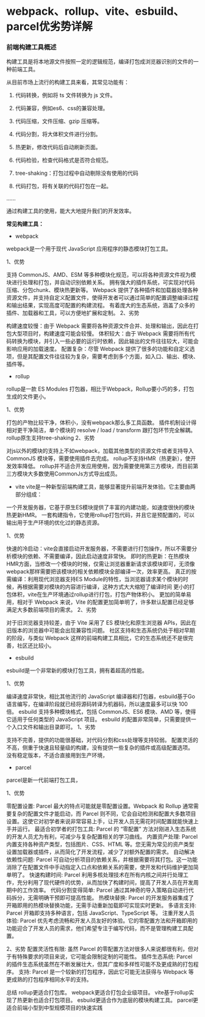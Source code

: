 # webpack、rollup、vite、esbuild、parcel优劣势详解

### 前端构建工具概述
  
构建工具是将本地源文件按照一定的逻辑规范，编译打包成浏览器识别的文件的一种前端工具。

从目前市场上流行的构建工具来看，其常见功能有：

  1. 代码转换，例如将 ts 文件转换为 js 文件。

  2. 代码兼容，例如es6、css的兼容处理。

  3. 代码压缩，文件压缩、gzip 压缩等。

  4. 代码分割，将大体积文件进行分割。

  5. 热更新，修改代码后自动刷新页面。

  6. 代码检验，检查代码格式是否符合规范。

  7. tree-shaking：打包过程中自动剔除没有使用的代码

  8. 代码打包，将有关联的代码打包在一起。    

......

通过构建工具的使用，能大大地提升我们的开发效率。

<strong>常见构建工具：</strong>

* webpack
  
webpack是一个用于现代 JavaScript 应用程序的静态模块打包工具。

1、优势

支持 CommonJS、AMD、ESM 等多种模块化规范，可以将各种资源文件视为模块进行处理和打包，并自动识别依赖关系。
拥有强大的插件系统，可实现对代码压缩、分包chunk、模块热更新等。
Webpack 提供了各种插件和加载器处理各种资源文件，并支持自定义配置文件，使得开发者可以通过简单的配置调整编译过程和输出结果，实现高度可配置的构建流程。
有着庞大的生态系统，涵盖了众多的插件、加载器和工具，可以方便地扩展和定制。
2、劣势

构建速度较慢：由于 Webpack 需要将各种资源文件合并、处理和输出，因此在打包大型项目时，构建速度可能会较慢。
体积较大：由于 Webpack 需要将所有代码转换为模块，并引入一些必要的运行时依赖，因此输出的文件往往较大，可能会影响应用的加载速度。
配置复杂：尽管 Webpack 提供了很多的功能和自定义选项，但是其配置文件往往较为复杂，需要考虑到多个方面，如入口、输出、模块、插件等。

* rollup

rollup是一款 ES Modules 打包器，相比于Webpack，Rollup要小巧的多，打包生成的文件更小。

1、优势

打包的产物比较干净，体积小，没有webpack那么多工具函数。
插件机制设计得相对更干净简洁，单个模块的 resolve / load / transform 跟打包环节完全解耦。
rollup原生支持tree-shaking
2、劣势

对js以外的模块的支持上不如webpack，加载其他类型的资源文件或者支持导入 CommonJS 模块等，需要使用插件去完成。
rollup不支持HMR（热更新），使开发效率降低。
rollup并不适合开发应用使用，因为需要使用第三方模块，而目前第三方模块大多数使用CommonJs方式导出成员。

* vite
vite是一种新型前端构建工具，能够显著提升前端开发体验。它主要由两部分组成：

一个开发服务器，它基于原生ES模块提供了丰富的内建功能，如速度很快的模块热更新HMR。 一套构建指令，它使用rollup打包代码，并且它是预配置的，可以输出用于生产环境的优化过的静态资源。

1、优势

快速的冷启动：vite会直接启动开发服务器，不需要进行打包操作，所以不需要分析模块的依赖、不需要编译，因此启动速度非常快。
即时的热更新：在热模块HMR方面，当修改一个模块的时候，仅需让浏览器重新请求该模块即可，无须像webpack那样需要把该模块的相关依赖模块全部编译一次，效率更高。
真正的按需编译：利用现代浏览器支持ES Module的特性，当浏览器请求某个模块的时候，再根据需要对模块的内容进行编译，这种方式大大缩短了编译时间
更小的打包体积，vite在生产环境通过rollup进行打包，打包产物体积小。
更加的简单易用，相对于 Webpack 来说，Vite 的配置更加简单明了，许多默认配置已经足够满足大多数前端项目的需求。
2、劣势

对于旧浏览器支持较差，由于 Vite 采用了 ES 模块化和原生浏览器 APIs，因此在旧版本的浏览器中可能会出现兼容性问题。
社区支持和生态系统仍处于相对早期的阶段，与类似 Webpack 这样的前端构建工具相比，它的生态系统还不是很完善，社区还比较小。

* esbuild
  
esbuild是一个非常新的模块打包工具，拥有着超高的性能。

1、优势

编译速度非常快，相比其他流行的 JavaScript 编译器和打包器，esbuild基于Go语言编写，在编译阶段就已经将源码转译为机器码，所以速度最多可以快 100 倍。
esbuild 支持多种模块格式，包括 CommonJS、ES6 模块、AMD 等，使得它适用于任何类型的 JavaScript 项目。
esbuild 的配置非常简单，只需要提供一个入口文件和输出目录即可。
1、劣势

支持不完善，提供的功能很基础，对代码分割和css处理等支持较弱。
配置灵活的不高，侧重于快速且轻量级的构建，没有提供一些复杂的插件或高级配置选项。
没有稳定版本，不适合直接用到生产环境，

* parcel

parcel是新一代前端打包工具，

1、优势

零配置设置: Parcel 最大的特点可能就是零配置设置。Webpack 和 Rollup 通常需要复杂的配置文件才能启动，而 Parcel 则不同，它会自动检测和配置大多数项目设置。这使它对初学者来说非常容易上手，让开发人员无需花时间配置就能快速上手并运行。
最适合初学者的打包工具: Parcel 的 “零配置” 方法对刚进入生态系统的开发人员尤为有利，可减少与复杂配置相关的学习曲线。
内置资产处理: Parcel 内置支持各种资产类型，包括图片、CSS、HTML 等。您无需为常见的资产类型设置加载器或插件，从而简化了开发流程，减少了对额外配置的需求。
自动解决依赖性问题: Parcel 可自动分析项目的依赖关系，并根据需要将其打包。这一功能消除了在配置文件中手动指定入口点和依赖关系的需要，使开发和代码维护更加简单明了。
快速构建时间: Parcel 利用多核处理技术在所有内核之间并行处理工作，充分利用了现代硬件的优势，从而加快了构建时间，提高了开发人员在开发周期中的工作效率。
代码分割变得简单: Parcel 通过其神奇的导入策略自动进行代码拆分，无需明确干预即可提高性能。
热模块替换: Parcel 的开发服务器集成了开箱即用的热模块替换功能，无需手动重新加载即可实现实时更新。
多语言支持: Parcel 开箱即支持多种语言，包括 JavaScript、TypeScript 等。
注重开发人员体验: Parcel 优先考虑流畅和开发人员友好的体验。它的零配置方法和开箱即用的功能迎合了开发人员的需求，他们希望专注于编写代码，而不是管理构建工具配置。

2、劣势
配置灵活性有限: 虽然 Parcel 的零配置方法对很多人来说都很有利，但对于有特殊要求的项目来说，它可能会限制定制的可能性。
插件生态系统: Parcel 的插件生态系统虽然在不断发展壮大，但其广度和多样性可能不及更成熟的打包程序。
支持: Parcel 是一个较新的打包程序，因此它可能无法获得与 Webpack 等更成熟的打包程序相同水平的支持。


总结
rollup更适合打包库。
webpack更适合打包企业级项目。
vite基于rollup实现了热更新也适合打包项目。
esbuild更适合作为底层的模块构建工具。
parcel更适合前端小型到中型规模项目的快速实践